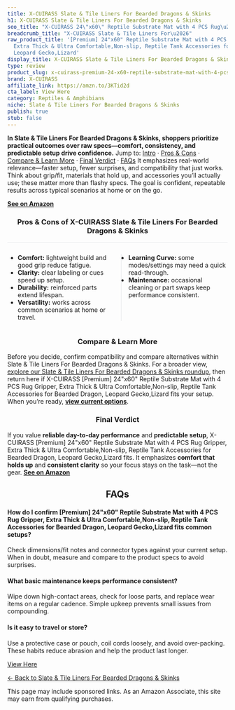 ```yaml
---
title: X-CUIRASS Slate & Tile Liners For Bearded Dragons & Skinks
h1: X-CUIRASS Slate & Tile Liners For Bearded Dragons & Skinks
seo_title: "X-CUIRASS 24\"x60\" Reptile Substrate Mat with 4 PCS Rug\u2026"
breadcrumb_title: "X-CUIRASS Slate & Tile Liners For\u2026"
raw_product_title: '[Premium] 24"x60" Reptile Substrate Mat with 4 PCS Rug Gripper,
  Extra Thick & Ultra Comfortable,Non-slip, Reptile Tank Accessories for Bearded Dragon,
  Leopard Gecko,Lizard'
display_title: X-CUIRASS Slate & Tile Liners For Bearded Dragons & Skinks
type: review
product_slug: x-cuirass-premium-24-x60-reptile-substrate-mat-with-4-pcs-rug-gripper-e-cbfe8cc6
brand: X-CUIRASS
affiliate_link: https://amzn.to/3KTid2d
cta_label: View Here
category: Reptiles & Amphibians
niche: Slate & Tile Liners For Bearded Dragons & Skinks
publish: true
stub: false
---
```


<div id="intro" class="full-width"><p><strong>In Slate & Tile Liners For Bearded Dragons & Skinks, shoppers prioritize practical outcomes over raw specs&mdash;comfort, consistency, and predictable setup drive confidence.</strong> Jump to: <a href="#intro">Intro</a> · <a href="#pros-cons">Pros &amp; Cons</a> · <a href="#compare-more">Compare &amp; Learn More</a> · <a href="#verdict">Final Verdict</a> · <a href="#faqs">FAQs</a> It emphasizes real-world relevance&mdash;faster setup, fewer surprises, and compatibility that just works. Think about grip/fit, materials that hold up, and accessories you’ll actually use; these matter more than flashy specs. The goal is confident, repeatable results across typical scenarios at home or on the go.</p><p><a href="https://amzn.to/3KTid2d" rel="nofollow sponsored noopener" target="_blank"><strong>See on Amazon</strong></a></p></div>
<h3 id="pros-cons" style="text-align:center;">Pros &amp; Cons of X-CUIRASS Slate & Tile Liners For Bearded Dragons & Skinks</h3>
<div class="pc-grid" style="display:grid;grid-template-columns:1fr 1fr;gap:16px;border-top:1px solid #e5e7eb;padding-top:12px;">
  <ul>
    <li><strong>Comfort:</strong> lightweight build and good grip reduce fatigue.</li>
    <li><strong>Clarity:</strong> clear labeling or cues speed up setup.</li>
    <li><strong>Durability:</strong> reinforced parts extend lifespan.</li>
    <li><strong>Versatility:</strong> works across common scenarios at home or travel.</li>
  </ul>
  <ul style="border-left:1px solid #e5e7eb;padding-left:16px;">
    <li><strong>Learning Curve:</strong> some modes/settings may need a quick read-through.</li>
    <li><strong>Maintenance:</strong> occasional cleaning or part swaps keep performance consistent.</li>
  </ul>
</div>


<h3 id="compare-more" style="text-align:center;">Compare &amp; Learn More</h3>
<p>Before you decide, confirm compatibility and compare alternatives within Slate & Tile Liners For Bearded Dragons & Skinks. For a broader view, <a href="#">explore our Slate & Tile Liners For Bearded Dragons & Skinks roundup</a>, then return here if X-CUIRASS [Premium] 24"x60" Reptile Substrate Mat with 4 PCS Rug Gripper, Extra Thick & Ultra Comfortable,Non-slip, Reptile Tank Accessories for Bearded Dragon, Leopard Gecko,Lizard fits your setup. When you’re ready, <a href="https://amzn.to/3KTid2d" rel="nofollow sponsored noopener" target="_blank"><strong>view current options</strong></a>.</p>

<h3 id="verdict" style="text-align:center;">Final Verdict</h3>
<p>If you value <strong>reliable day-to-day performance</strong> and <strong>predictable setup</strong>, X-CUIRASS [Premium] 24"x60" Reptile Substrate Mat with 4 PCS Rug Gripper, Extra Thick & Ultra Comfortable,Non-slip, Reptile Tank Accessories for Bearded Dragon, Leopard Gecko,Lizard fits. It emphasizes <strong>comfort that holds up</strong> and <strong>consistent clarity</strong> so your focus stays on the task&mdash;not the gear. <a href="https://amzn.to/3KTid2d" rel="nofollow sponsored noopener" target="_blank"><strong>See on Amazon</strong></a></p>

<h2 id="faqs" style="text-align:center;">FAQs</h2>
<h4><strong>How do I confirm [Premium] 24"x60" Reptile Substrate Mat with 4 PCS Rug Gripper, Extra Thick & Ultra Comfortable,Non-slip, Reptile Tank Accessories for Bearded Dragon, Leopard Gecko,Lizard fits common setups?</strong></h4>
<p>Check dimensions/fit notes and connector types against your current setup. When in doubt, measure and compare to the product specs to avoid surprises.</p>
<h4><strong>What basic maintenance keeps performance consistent?</strong></h4>
<p>Wipe down high-contact areas, check for loose parts, and replace wear items on a regular cadence. Simple upkeep prevents small issues from compounding.</p>
<h4><strong>Is it easy to travel or store?</strong></h4>
<p>Use a protective case or pouch, coil cords loosely, and avoid over-packing. These habits reduce abrasion and help the product last longer.</p>

<p><a class="btn" href="https://amzn.to/3KTid2d" target="_blank" rel="nofollow sponsored noopener">View Here</a></p>
<p><a href="/roundups/reptiles-amphibians/slate-tile-liners-for-bearded-dragons-skinks/">← Back to Slate & Tile Liners For Bearded Dragons & Skinks</a></p>
<aside class="disclosure">This page may include sponsored links. As an Amazon Associate, this site may earn from qualifying purchases.</aside>
